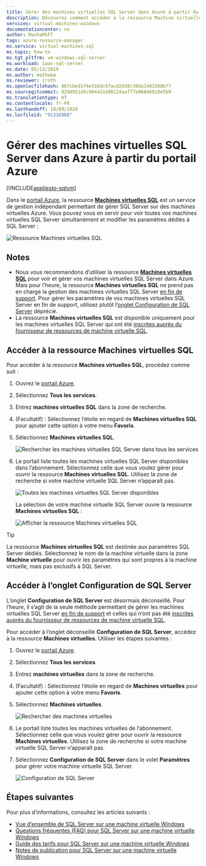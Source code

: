 ```yaml
---
title: Gérer des machines virtuelles SQL Server dans Azure à partir du portail Azure | Microsoft Docs
description: Découvrez comment accéder à la ressource Machine virtuelle SQL dans le portail Azure pour une machine virtuelle SQL Server hébergée sur Azure.
services: virtual-machines-windows
documentationcenter: na
author: MashaMSFT
tags: azure-resource-manager
ms.service: virtual-machines-sql
ms.topic: how-to
ms.tgt_pltfrm: vm-windows-sql-server
ms.workload: iaas-sql-server
ms.date: 05/13/2019
ms.author: mathoma
ms.reviewer: jroth
ms.openlocfilehash: 467cbe91f4e516dc6facd2d30c38da1483308b77
ms.sourcegitcommit: 829d951d5c90442a38012daaf77e86046018e5b9
ms.translationtype: HT
ms.contentlocale: fr-FR
ms.lasthandoff: 10/09/2020
ms.locfileid: "91316968"
---
```

# <a name="manage-sql-server-vms-in-azure-by-using-the-azure-portal"></a>Gérer des machines virtuelles SQL Server dans Azure à partir du portail Azure
[!INCLUDE[appliesto-sqlvm](../../includes/appliesto-sqlvm.md)]

Dans le [portail Azure](https://portal.azure.com), la ressource [**Machines virtuelles SQL**](https://portal.azure.com/#blade/HubsExtension/BrowseResource/resourceType/Microsoft.SqlVirtualMachine%2FSqlVirtualMachines) est un service de gestion indépendant permettant de gérer SQL Server sur des machines virtuelles Azure. Vous pouvez vous en servir pour voir toutes vos machines virtuelles SQL Server simultanément et modifier les paramètres dédiés à SQL Server : 

![Ressource Machines virtuelles SQL](./media/manage-sql-vm-portal/sql-vm-manage.png)


## <a name="remarks"></a>Notes

- Nous vous recommandons d’utiliser la ressource [**Machines virtuelles SQL**](https://portal.azure.com/#blade/HubsExtension/BrowseResource/resourceType/Microsoft.SqlVirtualMachine%2FSqlVirtualMachines) pour voir et gérer vos machines virtuelles SQL Server dans Azure. Mais pour l’heure, la ressource **Machines virtuelles SQL** ne prend pas en charge la gestion des machines virtuelles SQL Server [en fin de support](sql-server-2008-extend-end-of-support.md). Pour gérer les paramètres de vos machines virtuelles SQL Server en fin de support, utilisez plutôt l’[onglet Configuration de SQL Server](#access-the-sql-server-configuration-tab) déprécié. 
- La ressource **Machines virtuelles SQL** est disponible uniquement pour les machines virtuelles SQL Server qui ont été [inscrites auprès du fournisseur de ressources de machine virtuelle SQL](sql-vm-resource-provider-register.md). 


## <a name="access-the-sql-virtual-machines-resource"></a>Accéder à la ressource Machines virtuelles SQL
Pour accéder à la ressource **Machines virtuelles SQL**, procédez comme suit :

1. Ouvrez le [portail Azure](https://portal.azure.com). 
1. Sélectionnez **Tous les services**. 
1. Entrez **machines virtuelles SQL** dans la zone de recherche.
1. (Facultatif) : Sélectionnez l’étoile en regard de **Machines virtuelles SQL** pour ajouter cette option à votre menu **Favoris**. 
1. Sélectionnez **Machines virtuelles SQL**. 

   ![Rechercher les machines virtuelles SQL Server dans tous les services](./media/manage-sql-vm-portal/sql-vm-search.png)

1. Le portail liste toutes les machines virtuelles SQL Server disponibles dans l’abonnement. Sélectionnez celle que vous voulez gérer pour ouvrir la ressource **Machines virtuelles SQL**. Utilisez la zone de recherche si votre machine virtuelle SQL Server n’apparaît pas. 

   ![Toutes les machines virtuelles SQL Server disponibles](./media/manage-sql-vm-portal/all-sql-vms.png)

   La sélection de votre machine virtuelle SQL Server ouvre la ressource **Machines virtuelles SQL** : 


   ![Afficher la ressource Machines virtuelles SQL](./media/manage-sql-vm-portal/sql-vm-resource.png)

> [!TIP]
> La ressource **Machines virtuelles SQL** est destinée aux paramètres SQL Server dédiés. Sélectionnez le nom de la machine virtuelle dans la zone **Machine virtuelle** pour ouvrir les paramètres qui sont propres à la machine virtuelle, mais pas exclusifs à SQL Server. 

## <a name="access-the-sql-server-configuration-tab"></a>Accéder à l’onglet Configuration de SQL Server
L’onglet **Configuration de SQL Server** est désormais déconseillé. Pour l’heure, il s’agit de la seule méthode permettant de gérer les machines virtuelles SQL Server [en fin de support](sql-server-2008-extend-end-of-support.md) et celles qui n’ont pas été [inscrites auprès du fournisseur de ressources de machine virtuelle SQL](sql-vm-resource-provider-register.md).

Pour accéder à l’onglet déconseillé **Configuration de SQL Server**, accédez à la ressource **Machines virtuelles**. Utiliser les étapes suivantes :

1. Ouvrez le [portail Azure](https://portal.azure.com). 
1. Sélectionnez **Tous les services**. 
1. Entrez **machines virtuelles** dans la zone de recherche.
1. (Facultatif) : Sélectionnez l’étoile en regard de **Machines virtuelles** pour ajouter cette option à votre menu **Favoris**. 
1. Sélectionnez **Machines virtuelles**. 

   ![Rechercher des machines virtuelles](./media/manage-sql-vm-portal/vm-search.png)

1. Le portail liste toutes les machines virtuelles de l’abonnement. Sélectionnez celle que vous voulez gérer pour ouvrir la ressource **Machines virtuelles**. Utilisez la zone de recherche si votre machine virtuelle SQL Server n’apparaît pas. 
1. Sélectionnez **Configuration de SQL Server** dans le volet **Paramètres** pour gérer votre machine virtuelle SQL Server. 

   ![Configuration de SQL Server](./media/manage-sql-vm-portal/sql-vm-configuration.png)

## <a name="next-steps"></a>Étapes suivantes

Pour plus d’informations, consultez les articles suivants : 

* [Vue d’ensemble de SQL Server sur une machine virtuelle Windows](sql-server-on-azure-vm-iaas-what-is-overview.md)
* [Questions fréquentes (FAQ) pour SQL Server sur une machine virtuelle Windows](frequently-asked-questions-faq.md)
* [Guide des tarifs pour SQL Server sur une machine virtuelle Windows](pricing-guidance.md)
* [Notes de publication pour SQL Server sur une machine virtuelle Windows](doc-changes-updates-release-notes.md)


